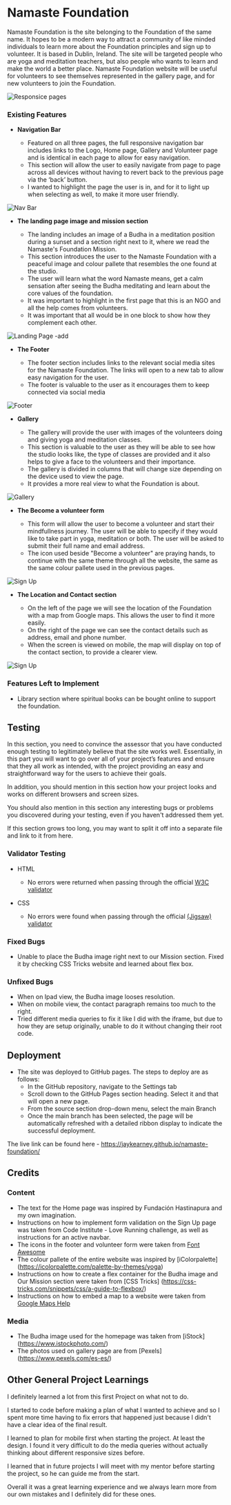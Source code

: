 # Namaste Foundation

Namaste Foundation is the site belonging to the Foundation of the same name. It hopes to be a modern way to attract a community of like minded individuals to learn more about the Foundation principles and sign up to volunteer. It is based in Dublin, Ireland. The site will be targeted people who are yoga and meditation teachers, but also people who wants to learn and make the world a better place.
Namaste Foundation website will be useful for volunteers to see themselves represented in the gallery page, and for new volunteers to join the Foundation.

![Responsice pages](https://github.com/JayKearney/namaste-foundation/blob/main/assets/images/read.me/responsive-sites.png)

### Existing Features

- __Navigation Bar__

  - Featured on all three pages, the full responsive navigation bar includes links to the Logo, Home page, Gallery and Volunteer page and is identical in each page to allow for easy navigation.
  - This section will allow the user to easily navigate from page to page across all devices without having to revert back to the previous page via the ‘back’ button. 
  - I wanted to highlight the page the user is in, and for it to light up when selecting as well, to make it more user friendly.

![Nav Bar](https://github.com/JayKearney/namaste-foundation/blob/main/assets/images/read.me/navbar.png)

- __The landing page image and mission section__

  - The landing includes an image of a Budha in a meditation position during a sunset and a section right next to it, where we read the Namaste's Foundation Mission. 
  - This section introduces the user to the Namaste Foundation with a peaceful image and colour pallete that resembles the one found at the studio.
  - The user will learn what the word Namaste means, get a calm sensation after seeing the Budha meditating and learn about the core values of the foundation.
  - It was important to highlight in the first page that this is an NGO and all the help comes from volunteers.
  - It was important that all would be in one block to show how they complement each other.

![Landing Page](https://github.com/lucyrush/readme-template/blob/master/media/love_running_landing.png) -add

- __The Footer__ 

  - The footer section includes links to the relevant social media sites for the Namaste Foundation. The links will open to a new tab to allow easy navigation for the user. 
  - The footer is valuable to the user as it encourages them to keep connected via social media

![Footer](https://github.com/JayKearney/namaste-foundation/blob/main/assets/images/read.me/footer.png)

- __Gallery__

  - The gallery will provide the user with images of the volunteers doing and giving yoga and meditation classes.
  - This section is valuable to the user as they will be able to see how the studio looks like, the type of classes are provided and it also helps to give a face to the volunteers and their importance.
  - The gallery is divided in columns that will change size depending on the device used to view the page.
  - It provides a more real view to what the Foundation is about.

![Gallery](https://github.com/JayKearney/namaste-foundation/blob/main/assets/images/read.me/gallery.png)

- __The Become a volunteer form__

  - This form will allow the user to become a volunteer and start their mindfullness journey. The user will be able to specify if they would like to take part in yoga, meditation or both. The user will be asked to submit their full name and email address.
  - The icon used beside "Become a volunteer" are praying hands, to continue with the same theme through all the website, the same as the same colour pallete used in the previous pages.

![Sign Up](https://github.com/JayKearney/namaste-foundation/blob/main/assets/images/read.me/signup-form.png)

- __The Location and Contact section__

  - On the left of the page we will see the location of the Foundation with a map from Google maps. This allows the user to find it more easily. 
  - On the right of the page we can see the contact details such as address, email and phone number.
  - When the screen is viewed on mobile, the map will display on top of the contact section, to provide a clearer view.

![Sign Up](https://github.com/JayKearney/namaste-foundation/blob/main/assets/images/read.me/location-contact.png)

### Features Left to Implement

- Library section where spiritual books can be bought online to support the foundation.

## Testing 

In this section, you need to convince the assessor that you have conducted enough testing to legitimately believe that the site works well. Essentially, in this part you will want to go over all of your project’s features and ensure that they all work as intended, with the project providing an easy and straightforward way for the users to achieve their goals.

In addition, you should mention in this section how your project looks and works on different browsers and screen sizes.

You should also mention in this section any interesting bugs or problems you discovered during your testing, even if you haven't addressed them yet.

If this section grows too long, you may want to split it off into a separate file and link to it from here.


### Validator Testing 

- HTML
  - No errors were returned when passing through the official [W3C validator](https://github.com/JayKearney/namaste-foundation/blob/main/assets/images/read.me/html-validator.png)

- CSS
  - No errors were found when passing through the official [(Jigsaw) validator](https://github.com/JayKearney/namaste-foundation/blob/main/assets/images/read.me/css-validator.png)

### Fixed Bugs

- Unable to place the Budha image right next to our Mission section. Fixed it by checking CSS Tricks website and learned about flex box.

### Unfixed Bugs

- When on Ipad view, the Budha image looses resolution.
- When on mobile view, the contact paragraph remains too much to the right.
- Tried different media queries to fix it like I did with the iframe, but due to how they are setup originally, unable to do it without changing their root code.


## Deployment


- The site was deployed to GitHub pages. The steps to deploy are as follows: 
  - In the GitHub repository, navigate to the Settings tab
  - Scroll down to the GitHub Pages section heading. Select it and that will open a new page.
  - From the source section drop-down menu, select the main Branch
  - Once the main branch has been selected, the page will be automatically refreshed with a detailed ribbon display to indicate the successful deployment. 

The live link can be found here - https://jaykearney.github.io/namaste-foundation/

## Credits 

### Content 

- The text for the Home page was inspired by Fundación Hastinapura and my own imagination.
- Instructions on how to implement form validation on the Sign Up page was taken from Code Institute - Love Running challenge, as well as instructions for an active navbar.
- The icons in the footer and volunteer form were taken from [Font Awesome](https://fontawesome.com/)
- The colour pallete of the entire website was inspired by [iColorpalette] (https://icolorpalette.com/palette-by-themes/yoga)
- Instructions on how to create a flex container for the Budha image and Our Mission section were taken from [CSS Tricks] (https://css-tricks.com/snippets/css/a-guide-to-flexbox/)
- Instructions on how to embed a map to a website were taken from [Google Maps Help](https://support.google.com/maps/answer/144361?hl=en&co=GENIE.Platform%3DDesktop)

### Media

- The Budha image used for the homepage was taken from [iStock] (https://www.istockphoto.com/)
- The photos used on gallery page are from [Pexels] (https://www.pexels.com/es-es/)


## Other General Project Learnings

I definitely learned a lot from this first Project on what not to do.

I started to code before making a plan of what I wanted to achieve and so I spent more time having to fix errors that happened just because I didn't have a clear idea of the final result.

I learned to plan for mobile first when starting the project. At least the design. I found it very difficult to do the media queries without actually thinking about different responsive sizes before.

I learned that in future projects I will meet with my mentor before starting the project, so he can guide me from the start.

Overall it was a great learning experience and we always learn more from our own mistakes and I definitely did for these ones.
